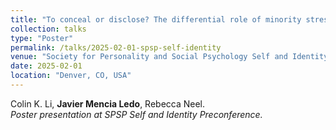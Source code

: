 ```yaml
---
title: "To conceal or disclose? The differential role of minority stress in LGB identity concealment and disclosure"
collection: talks
type: "Poster"
permalink: /talks/2025-02-01-spsp-self-identity
venue: "Society for Personality and Social Psychology Self and Identity Preconference"
date: 2025-02-01
location: "Denver, CO, USA"
---
```


Colin K. Li, **Javier Mencia Ledo**, Rebecca Neel.  
*Poster presentation at SPSP Self and Identity Preconference.*  


